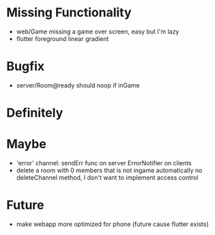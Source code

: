 # Missing Functionality
- web/Game missing a game over screen, easy but I'm lazy
- flutter foreground linear gradient
<!-- - flutter styling -->

# Bugfix
- server/Room@ready should noop if inGame
<!-- - server/Game overall needs better leave mechanisms -->

# Definitely
<!-- - refactor server/Game to make use of ChannelManager # delaying this bit me in the bottom lol -->

# Maybe
- 'error' channel:
    sendErr func on server
    ErrorNotifier on clients
- delete a room with 0 members that is not ingame automatically
    no deleteChannel method, I don't want to implement access control

# Future
- make webapp more optimized for phone (future cause flutter exists)
